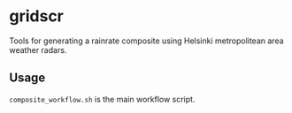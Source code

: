 # gridscr
Tools for generating a rainrate composite using Helsinki metropolitean area weather radars.

## Usage
`composite_workflow.sh` is the main workflow script.


